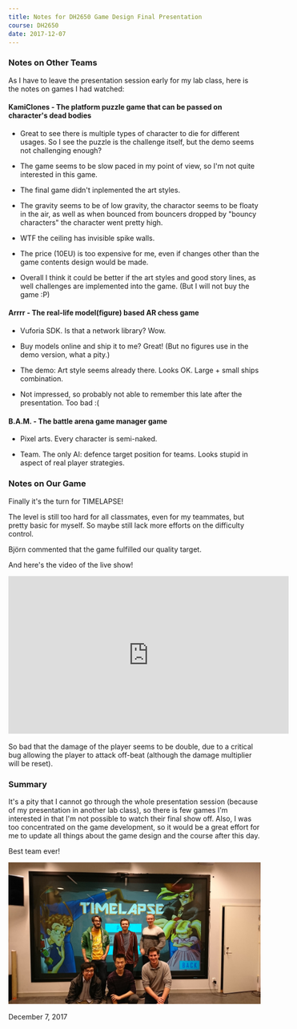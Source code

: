 ```yaml
---
title: Notes for DH2650 Game Design Final Presentation
course: DH2650
date: 2017-12-07
---
```


### Notes on Other Teams

As I have to leave the presentation session early for my lab class, here is the notes on games I had watched:

#### KamiClones - The platform puzzle game that can be passed on character's dead bodies

- Great to see there is multiple types of character to die for different usages. So I see the puzzle is the challenge itself, but the demo seems not challenging enough?

- The game seems to be slow paced in my point of view, so I'm not quite interested in this game.

- The final game didn't inplemented the art styles.

- The gravity seems to be of low gravity, the charactor seems to be floaty in the air, as well as when bounced from bouncers dropped by "bouncy characters" the character went pretty high.

- WTF the ceiling has invisible spike walls.

- The price (10EU) is too expensive for me, even if changes other than the game contents design would be made.

- Overall I think it could be better if the art styles and good story lines, as well challenges are implemented into the game. (But I will not buy the game :P)

#### Arrrr - The real-life model(figure) based AR chess game

- Vuforia SDK. Is that a network library? Wow.

- Buy models online and ship it to me? Great! (But no figures use in the demo version, what a pity.)

- The demo: Art style seems already there. Looks OK. Large + small ships combination.

- Not impressed, so probably not able to remember this late after the presentation. Too bad :(

#### B.A.M. - The battle arena game manager game

- Pixel arts. Every character is semi-naked.

- Team. The only AI: defence target position for teams. Looks stupid in aspect of real player strategies.

### Notes on Our Game

Finally it's the turn for TIMELAPSE!

The level is still too hard for all classmates, even for my teammates, but pretty basic for myself. So maybe still lack more efforts on the difficulty control.

Björn commented that the game fulfilled our quality target.

And here's the video of the live show!
<iframe width="560" height="315" src="https://www.youtube.com/embed/v8wbZCa2byU" frameborder="0" gesture="media" allow="encrypted-media" allowfullscreen></iframe>

So bad that the damage of the player seems to be double, due to a critical bug allowing the player to attack off-beat (although the damage multiplier will be reset).

### Summary

It's a pity that I cannot go through the whole presentation session (because of my presentation in another lab class), so there is few games I'm interested in that I'm not possible to watch their final show off. Also, I was too concentrated on the game development, so it would be a great effort for me to update all things about the game design and the course after this day.

Best team ever!

![](/assets/images/posts/photo_timelapse_team.jpg)

December 7, 2017
